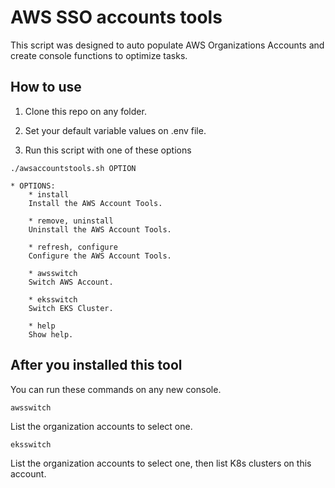 # AWS SSO accounts tools
This script was designed to auto populate AWS Organizations Accounts and create console functions to optimize tasks.

## How to use

1. Clone this repo on any folder.

2. Set your default variable values on .env file.

3. Run this script with one of these options
```
./awsaccountstools.sh OPTION
```

    * OPTIONS:
        * install
        Install the AWS Account Tools.

        * remove, uninstall
        Uninstall the AWS Account Tools.

        * refresh, configure
        Configure the AWS Account Tools.

        * awsswitch
        Switch AWS Account.

        * eksswitch
        Switch EKS Cluster.

        * help
        Show help.

## After you installed this tool

You can run these commands on any new console.

```
awsswitch
```
List the organization accounts to select one.
```
eksswitch
```
List the organization accounts to select one, then list K8s clusters on this account.